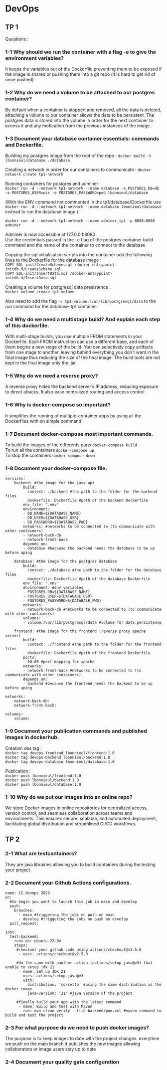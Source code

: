 # DevOps
## TP 1

Questions :  
### 1-1 Why should we run the container with a flag -e to give the environment variables?  
It keeps the variables out of the Dockerfile preventing them to be exposed if the image is shared or pushing them into a git repo (it is hard to get rid of once pushed)

### 1-2 Why do we need a volume to be attached to our postgres container?  

By default when a container is stopped and removed, all the data is deleted, attaching a volume to our container allows the data to be persistent. The postgres data is stored into the volume in order for the next container to access it and any mofication from the previous instances of the image.

### 1-3 Document your database container essentials: commands and Dockerfile.  
Building my postgres image from the root of the repo : 
`docker build -t lbonnieul/database ./database`

Creating a network in order for our containers to communicate : `docker network create tp1-network`  

Running containers for postgres and adminer :  
`docker run -d --network tp1-network --name database -e POSTGRES_DB=db -e POSTGRES_USER=usr -e POSTGRES_PASSWORD=pwd lbonnieul/database`  

(With the ENV command not commented in the tp1/database/Dockerfile use `docker run -d --network tp1-network --name database lbonnieul/database` instead to run the database image.)

`docker run -d --network tp1-network --name adminer_tp1 -p 8080:8080 adminer`

Adminer is now accessible at 127.0.0.1:8080  
Use the credentials passed in the -e flag of the postgres container build command and the name of the container to connect to the database

Copying the sql initialisation scripts into the container add the following lines to the Dockerfile for the database image :  
`COPY SQL-init/CreateScheme.sql /docker-entrypoint-initdb.d/CreateScheme.sql`  
`COPY SQL-init/InsertData.sql /docker-entrypoint-initdb.d/InsertData.sql`

Creating a volume for postgresql data presistence :  
`docker volume create tp1-volume`

Also need to add the flag `-v tp1-volume:/var/lib/postgresql/data` to the run command for the database-tp1 container

### 1-4 Why do we need a multistage build? And explain each step of this dockerfile.  
With multi-stage builds, you use multiple FROM statements in your Dockerfile. Each FROM instruction can use a different base, and each of them begins a new stage of the build. You can selectively copy artifacts from one stage to another, leaving behind everything you don't want in the final image thus reducing the size of the final image. The build tools are not kept in the final image only the .jar 

### 1-5 Why do we need a reverse proxy?  
A reverse proxy hides the backend server’s IP address, reducing exposure to direct attacks. It also ease centralized routing and access control

### 1-6 Why is docker-compose so important?  
It simplifies the running of multiple-container apps by using all the Dockerfiles with on simple command

### 1-7 Document docker-compose most important commands. 

To build the images of the differents parts `docker-compose build`  
To run all the containers `docker-compose up`  
To stop the containers `docker-compose down`  

### 1-8 Document your docker-compose file.

```
services:
    backend: #the image for the java api
        build:
          context: ./backend #the path to the folder for the backend files
          dockerfile: Dockerfile #path of the backend Dockerfile
        env_file: ".env"
        environment:
        - DB_NAME=${DATABASE_NAME}
        - DB_USER=${DATABASE_USR}
        - DB_PASSWORD=${DATABASE_PWD}
        networks: #networks to be connected to (to communicate with other containers)
        - network-back-db
        - network-front-back 
        depends_on:
        - database #because the backend needs the database to be up before uping

    database: #the image for the postgres database
        build:
          context: ./database #the path to the folder for the database files
          dockerfile: Dockerfile #path of the database Dockerfile
        env_file: ".env"
        environment: #env variables
        - POSTGRES_DB=${DATABASE_NAME}
        - POSTGRES_USER=${DATABASE_USR}
        - POSTGRES_PASSWORD=${DATABASE_PWD}
        networks:
        - network-back-db #networks to be connected to (to communicate with other containers)
        volumes:
        - volume:/var/lib/postgresql/data #volume for data persistence

    frontend: #the image for the frontend (reverse proxy apache server)
        build:
          context: ./frontend #the path to the folder for the frontend files
          dockerfile: Dockerfile #path of the frontend Dockerfile
        ports: 
        - 80:80 #port mapping for apache
        networks:
        - network-front-back #networks to be connected to (to communicate with other containers)
        depends_on:
        - backend #because the frontend needs the backend to be up before uping

networks:
    network-back-db:
    network-front-back:

volumes:
    volume:

```

### 1-9 Document your publication commands and published images in dockerhub.  
Création des tag :  
`docker tag devops-frontend lbonnieul/frontend:1.0`  
`docker tag devops-backend lbonnieul/backend:1.0`  
`docker tag devops-database lbonnieul/database:1.0`  

Publication :  
`docker push lbonnieul/frontend:1.0`  
`docker push lbonnieul/backend:1.0`  
`docker push lbonnieul/database:1.0`  


### 1-10 Why do we put our images into an online repo?  
We store Docker images in online repositories for centralized access, version control, and seamless collaboration across teams and environments. This ensures secure, scalable, and automated deployment, facilitating global distribution and streamlined CI/CD workflows.


## TP 2  
### 2-1 What are testcontainers?  
They are java librairies allowing you to build containers during the testing your project

### 2-2 Document your Github Actions configurations. 
```
name: CI devops 2025
on:
  #to begin you want to launch this job in main and develop
  push:
    branches: 
      - main #triggering the jobs on push on main
      - develop #triggering the jobs on push on develop
  pull_request:

jobs:
  test-backend: 
    runs-on: ubuntu-22.04
    steps:
     #checkout your github code using actions/checkout@v2.5.0
      - uses: actions/checkout@v2.5.0

     #do the same with another action (actions/setup-java@v3) that enable to setup jdk 21
      - name: Set up JDK 21
        uses: actions/setup-java@v3
        with:
          distribution: 'corretto' #using the same distribution as the docker image
          java-version: '21' #java version of the project

     #finally build your app with the latest command
      - name: Build and test with Maven
        run: mvn clean verify --file backend/pom.xml #maven command to build and test the project
```


### 2-3 For what purpose do we need to push docker images?  
The purpose is to keep images to date with the project changes. everytime we push on the main branch it publishes the new images allowing collaborators or image users stay up to date  

### 2-4 Document your quality gate configuration
